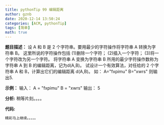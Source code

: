 ```yaml
---
title: pythonTip 99 编辑距离
author: gznb
date: 2020-12-14 13:50:24
categories: [ACM, pythonTip]
tags: [简单]
math: true
---
```


**题目描述：**
设 A 和 B 是 2 个字符串。要用最少的字符操作将字符串 A 转换为字符串 B。
这里所说的字符操作包括
(1)删除一个字符；
(2)插入一个字符；
(3)将一个字符改为另一个字符。
将字符串 A 变换为字符串 B 所用的最少字符操作数称为字符串 A 到 B 的编辑距离，记为d(A,B)。
试设计一个有效算法，对任给的 2 个字符串 A 和 B，计算出它们的编辑距离 d(A,B)。
如：
A="fxpimu"
B="xwrs"
则输出5.

**示例：**
输入：
A = "fxpimu"
B = "xwrs"
输出：
5


**分析:**
稍等片刻。。。。

**代码:**
```python
精彩马上继续。。。。。
```

